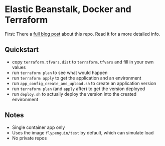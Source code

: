 # Elastic Beanstalk, Docker and Terraform

First: There a [full blog post](https://flypenguin.de/2017/04/12/elastic-beanstalk-with-docker-using-terraform) about this repo. Read it for a more detailed info.


## Quickstart

* copy `terraform.tfvars.dist` to `terraform.tfvars` and fill in your own values
* run `terraform plan` to see what would happen
* run `terraform apply` to get the application and an environment
* run `app_config_create_and_upload.sh` to create an application version
* run `terraform plan` (and `apply` after) to get the version deployed
* run `deploy.sh` to actually deploy the version into the created environment

## Notes

* Single container app only
* Uses the image `flypenguin/test` by default, which can simulate load
* No private repos
